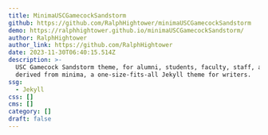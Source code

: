 ```yaml
---
title: MinimaUSCGamecockSandstorm
github: https://github.com/RalphHightower/minimaUSCGamecockSandstorm
demo: https://ralphhightower.github.io/minimaUSCGamecockSandstorm/
author: RalphHightower
author_link: https://github.com/RalphHightower
date: 2023-11-30T06:40:15.514Z
description: >-
  USC Gamecock Sandstorm theme, for alumni, students, faculty, staff, and fans,
  derived from minima, a one-size-fits-all Jekyll theme for writers.
ssg:
  - Jekyll
css: []
cms: []
category: []
draft: false
---
```

